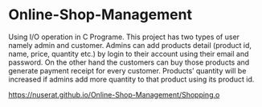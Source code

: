 # Online-Shop-Management
Using I/O operation in C Programe.
This project has two types of user namely admin and customer. Admins can add products detail (product id, name, price,
quantity etc.) by login to their account using their email and password. On the other hand the
customers can buy those products and generate payment receipt for every customer. Products’ quantity will be increased if admins add more quantity to that product using its product id.

 https://nuserat.github.io/Online-Shop-Management/Shopping.o
